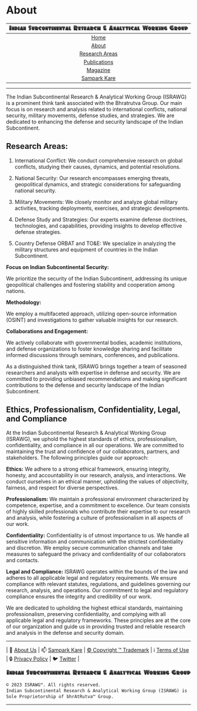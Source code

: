 # **About**

| ![ISRAWG Logo](../text_logo.png) |
| :-------------------------------------------------:       |
| [Home](../home.md)                                        |
| [About](about.md)                                         |
| [Research Areas](research.md)                             |
| [Publications](../publication/publications.md)            |
| [Magazine](../magazine/magazine.md)                       |
| [Sampark Kare](sampark.md)                                |

___

The Indian Subcontinental Research & Analytical Working Group (ISRAWG) is a prominent think tank associated with the Bhratrutva Group. Our main focus is on research and analysis related to international conflicts, national security, military movements, defense studies, and strategies. We are dedicated to enhancing the defense and security landscape of the Indian Subcontinent.

## **Research Areas:**

1. International Conflict: We conduct comprehensive research on global conflicts, studying their causes, dynamics, and potential resolutions.

2. National Security: Our research encompasses emerging threats, geopolitical dynamics, and strategic considerations for safeguarding national security.

3. Military Movements: We closely monitor and analyze global military activities, tracking deployments, exercises, and strategic developments.

4. Defense Study and Strategies: Our experts examine defense doctrines, technologies, and capabilities, providing insights to develop effective defense strategies.

5. Country Defense ORBAT and TO&E: We specialize in analyzing the military structures and equipment of countries in the Indian Subcontinent.

**Focus on Indian Subcontinental Security:**

We prioritize the security of the Indian Subcontinent, addressing its unique geopolitical challenges and fostering stability and cooperation among nations.

**Methodology:**

We employ a multifaceted approach, utilizing open-source information (OSINT) and investigations to gather valuable insights for our research.

**Collaborations and Engagement:**

We actively collaborate with governmental bodies, academic institutions, and defense organizations to foster knowledge sharing and facilitate informed discussions through seminars, conferences, and publications.

As a distinguished think tank, ISRAWG brings together a team of seasoned researchers and analysts with expertise in defense and security. We are committed to providing unbiased recommendations and making significant contributions to the defense and security landscape of the Indian Subcontinent.

## **Ethics, Professionalism, Confidentiality, Legal, and Compliance**

At the Indian Subcontinental Research & Analytical Working Group (ISRAWG), we uphold the highest standards of ethics, professionalism, confidentiality, and compliance in all our operations. We are committed to maintaining the trust and confidence of our collaborators, partners, and stakeholders. The following principles guide our approach:

**Ethics:** We adhere to a strong ethical framework, ensuring integrity, honesty, and accountability in our research, analysis, and interactions. We conduct ourselves in an ethical manner, upholding the values of objectivity, fairness, and respect for diverse perspectives.

**Professionalism:** We maintain a professional environment characterized by competence, expertise, and a commitment to excellence. Our team consists of highly skilled professionals who contribute their expertise to our research and analysis, while fostering a culture of professionalism in all aspects of our work.

**Confidentiality:** Confidentiality is of utmost importance to us. We handle all sensitive information and communication with the strictest confidentiality and discretion. We employ secure communication channels and take measures to safeguard the privacy and confidentiality of our collaborators and contacts.

**Legal and Compliance:** ISRAWG operates within the bounds of the law and adheres to all applicable legal and regulatory requirements. We ensure compliance with relevant statutes, regulations, and guidelines governing our research, analysis, and operations. Our commitment to legal and regulatory compliance ensures the integrity and credibility of our work.

We are dedicated to upholding the highest ethical standards, maintaining professionalism, preserving confidentiality, and complying with all applicable legal and regulatory frameworks. These principles are at the core of our organization and guide us in providing trusted and reliable research and analysis in the defense and security domain.

___

| 📝 [About Us](about.md) | 📫 [Sampark Kare](sampark.md) | [© Copyright ™️ Trademark](copyright&trademark.md) | ℹ️  [Terms of Use](termsofuse.md) | 🔒 [Privacy Policy](privacy&policy.md) | 🐦 [Twitter](https://twitter.com/israwg_) |

![Indian Subcontinental Research & Analytical Working Group (ISRAWG)](../text_logo.png)

    © 2023 ISRAWG™️. All rights reserved. 
    Indian Subcontinental Research & Analytical Working Group (ISRAWG) is Sole Proprietorship of bhrAtRutva™️ Group.

___
